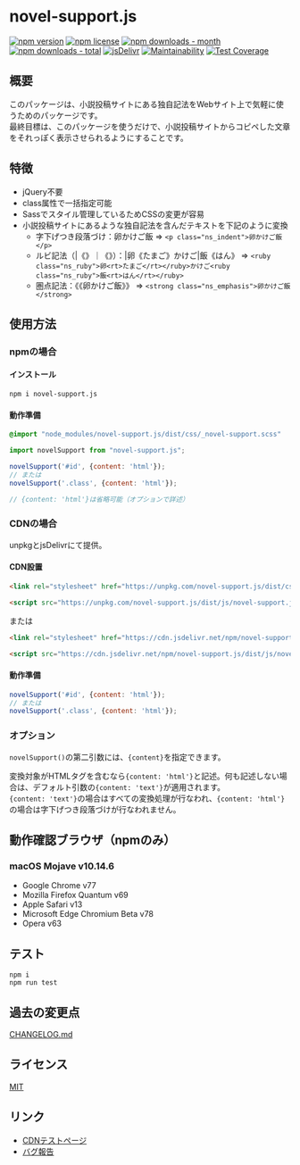 # novel-support.js
<!-- badge area -->
[![npm version](https://img.shields.io/npm/v/novel-support.js.svg?style=flat-square)](https://www.npmjs.com/package/novel-support.js)
[![npm license](https://img.shields.io/npm/l/novel-support.js.svg?style=flat-square)](https://www.npmjs.com/package/novel-support.js)
[![npm downloads - month](https://img.shields.io/npm/dm/novel-support.js.svg?style=flat-square)](https://www.npmjs.com/package/novel-support.js)
[![npm downloads - total](https://img.shields.io/npm/dt/novel-support.js.svg?style=flat-square)](https://www.npmjs.com/package/novel-support.js)
[![jsDelivr](https://data.jsdelivr.com/v1/package/npm/novel-support.js/badge)](https://www.jsdelivr.com/package/npm/novel-support.js)
[![Maintainability](https://api.codeclimate.com/v1/badges/2f3d7a337ed46acbc2eb/maintainability)](https://codeclimate.com/github/windchime-yk/novel-support.js/maintainability)
[![Test Coverage](https://api.codeclimate.com/v1/badges/2f3d7a337ed46acbc2eb/test_coverage)](https://codeclimate.com/github/windchime-yk/novel-support.js/test_coverage)
<!-- /badge area -->
## 概要
このパッケージは、小説投稿サイトにある独自記法をWebサイト上で気軽に使うためのパッケージです。  
最終目標は、このパッケージを使うだけで、小説投稿サイトからコピペした文章をそれっぽく表示させられるようにすることです。

## 特徴
* jQuery不要
* class属性で一括指定可能
* Sassでスタイル管理しているためCSSの変更が容易
* 小説投稿サイトにあるような独自記法を含んだテキストを下記のように変換
  * 字下げつき段落づけ：卵かけご飯 => `<p class="ns_indent">卵かけご飯</p>`
  * ルビ記法（|《》｜《》）：|卵《たまご》かけご|飯《はん》 => `<ruby class="ns_ruby">卵<rt>たまご</rt></ruby>かけご<ruby class="ns_ruby">飯<rt>はん</rt></ruby>`
  * 圏点記法：《《卵かけご飯》》 => `<strong class="ns_emphasis">卵かけご飯</strong>`

## 使用方法
### npmの場合
#### インストール
```
npm i novel-support.js
```

#### 動作準備
``` scss
@import "node_modules/novel-support.js/dist/css/_novel-support.scss"
```
```javascript
import novelSupport from "novel-support.js";

novelSupport('#id', {content: 'html'});
// または
novelSupport('.class', {content: 'html'});

// {content: 'html'}は省略可能（オプションで詳述）
```

### CDNの場合
unpkgとjsDelivrにて提供。

#### CDN設置
``` html
<link rel="stylesheet" href="https://unpkg.com/novel-support.js/dist/css/novel-support.css">

<script src="https://unpkg.com/novel-support.js/dist/js/novel-support.js"></script>
```
または
``` html
<link rel="stylesheet" href="https://cdn.jsdelivr.net/npm/novel-support.js/dist/css/novel-support.css">

<script src="https://cdn.jsdelivr.net/npm/novel-support.js/dist/js/novel-support.js"></script>
```

#### 動作準備
```javascript
novelSupport('#id', {content: 'html'});
// または
novelSupport('.class', {content: 'html'});
```

### オプション
`novelSupport()`の第二引数には、`{content}`を指定できます。

変換対象がHTMLタグを含むなら`{content: 'html'}`と記述。何も記述しない場合は、デフォルト引数の`{content: 'text'}`が適用されます。  
`{content: 'text'}`の場合はすべての変換処理が行なわれ、`{content: 'html'}`の場合は字下げつき段落づけが行なわれません。

## 動作確認ブラウザ（npmのみ）
### macOS Mojave v10.14.6
- Google Chrome v77
- Mozilla Firefox Quantum v69
- Apple Safari v13
- Microsoft Edge Chromium Beta v78
- Opera v63

## テスト
```
npm i
npm run test
```

## 過去の変更点
[CHANGELOG.md](./CHANGELOG.md)

## ライセンス
[MIT](./LICENSE)

## リンク
* [CDNテストページ](https://windchime-yk.github.io/novel-support.js/)
* [バグ報告](https://github.com/windchime-yk/novel-support.js/issues)